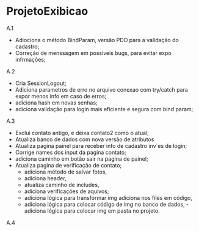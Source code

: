 # ProjetoExibicao

A.1 
- Adiociona o método BindParam, versão PDO para a validação do cadastro;
- Correção de menssagem em possíveis bugs, para evitar expo infrmações;

A.2 
- Cria SessionLogout;
- Adiciona parametros de erro no arquivo conexao com try/catch para expor menos info em caso de erros;
- adiciona hash em novas senhas;
- adiciona validação para login mais eficiente e segura com bind param; 

A.3 
- Exclui contato antigo, e deixa contato2 como o atual;
- Atualiza banco de dados com nova versão de atributos
- Atualiza pagina painel para receber info de cadastro inv´es de login;
- Corrige names dos input da pagina contato;
- adiciona caminho em botão sair na pagina de painel;
- Atualiza pagina de verificação de contato;
    - adiciona método de salvar fotos,
    - adiciona header,
    - atualiza caminho de includes,
    - adiciona verificações de aquivos;
    - adiciona lógica para transformar img adiciona nos files em código,
    - adiciona lógica para colocar código de img no banco de dados,
    -adiciona lógica para colocar img em pasta no projeto.
 
 A.4